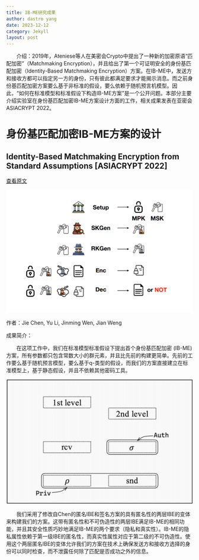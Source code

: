 ```yaml
---
title: IB-ME研究成果
author: dastro yang
date: 2023-12-12
category: Jekyll
layout: post
---
```


&nbsp;&nbsp;&nbsp;&nbsp;&nbsp;&nbsp;&nbsp;介绍：2019年，Ateniese等人在美密会Crypto中提出了一种新的加密原语“匹配加密”（Matchmaking Encryption），并且给出了第一个可证明安全的身份基匹配加密（Identity-Based Matchmaking Encryption）方案。在IB-ME中，发送方和接收方都可以指定另一方的身份，只有彼此都满足要求才能揭示消息。而之前身份基匹配加密方案要么基于非标准的假设，要么依赖于随机预言机模型。因此，“如何在标准模型和标准假设下构造IB-ME方案”是一个公开问题。本部分主要介绍实验室在身份基匹配加密IB-ME方案设计方面的工作，相关成果发表在亚密会ASIACRYPT 2022。

# 身份基匹配加密IB-ME方案的设计

## Identity-Based Matchmaking Encryption from Standard Assumptions [ASIACRYPT 2022]

[查看原文](https://link.springer.com/chapter/10.1007/978-3-031-22969-5_14)

<img src="../assets/ibme.png">

作者：Jie Chen, Yu Li, Jinming Wen, Jian Weng

成果简介：

&nbsp;&nbsp;&nbsp;&nbsp;&nbsp;&nbsp;&nbsp;在这项工作中，我们在标准模型标准假设下提出首个身份基匹配加密 (IB-ME)方案，所有参数都只包含常数大小的群元素，并且比先前的构建更简单。先前的工作要么基于随机预言模型，要么基于q-类型的假设，而我们的方案直接建立在标准模型上，基于静态假设，并且不依赖其他密码工具。

<img src="../assets/ibme2.png">

&nbsp;&nbsp;&nbsp;&nbsp;&nbsp;&nbsp;&nbsp;我们采用了修改自Chen的匿名IBE和签名方案的具有匿名性的两层IBE的变体来构建我们的方案。这带有匿名性和不可伪造性的两层IBE满足IB-ME的相同功能，并且其安全性质巧妙地满足IB-ME的两个要求（隐私和真实性）。IB-ME的隐私属性依赖于第一级IBE的匿名性，而真实性属性对应于第二级的不可伪造性。使用这个两层匿名IBE的变体允许我们的方案在技术上确保发送方和接收方选择的身份可以同时检查，而不泄露任何除了匹配是否成功之外的信息。
